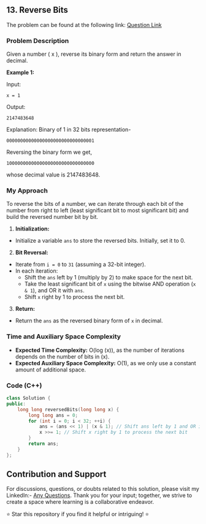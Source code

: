 ## 13. Reverse Bits

The problem can be found at the following link: [Question Link](https://www.geeksforgeeks.org/problems/reverse-bits3556/1)

### Problem Description

Given a number \( x \), reverse its binary form and return the answer in decimal.

**Example 1:**

Input:
```
x = 1
```
Output:
```
2147483648 
```
Explanation:
Binary of 1 in 32 bits representation-
```
00000000000000000000000000000001
```
Reversing the binary form we get, 
```
10000000000000000000000000000000
```
whose decimal value is 2147483648.

### My Approach

To reverse the bits of a number, we can iterate through each bit of the number from right to left (least significant bit to most significant bit) and build the reversed number bit by bit.

1. **Initialization:**
- Initialize a variable `ans` to store the reversed bits. Initially, set it to 0.

2. **Bit Reversal:**
- Iterate from `i = 0` to `31` (assuming a 32-bit integer).
- In each iteration:
  - Shift the `ans` left by 1 (multiply by 2) to make space for the next bit.
  - Take the least significant bit of `x` using the bitwise AND operation (`x & 1`), and OR it with `ans`.
  - Shift `x` right by 1 to process the next bit.

3. **Return:**
- Return the `ans` as the reversed binary form of `x` in decimal.

### Time and Auxiliary Space Complexity

- **Expected Time Complexity:** O(log \(x\)), as the number of iterations depends on the number of bits in \(x\).
- **Expected Auxiliary Space Complexity:** O(1), as we only use a constant amount of additional space.

### Code (C++)

```cpp
class Solution {
public:
    long long reversedBits(long long x) {
        long long ans = 0;
        for (int i = 0; i < 32; ++i) {
            ans = (ans << 1) | (x & 1); // Shift ans left by 1 and OR it with the least significant bit of x
            x >>= 1; // Shift x right by 1 to process the next bit
        }
        return ans;
    }
};
```

## Contribution and Support

For discussions, questions, or doubts related to this solution, please visit my LinkedIn:- [Any Questions](https://www.linkedin.com/in/het-patel-8b110525a/).
Thank you for your input; together, we strive to create a space where learning is a collaborative endeavor.

⭐ Star this repository if you find it helpful or intriguing! ⭐
